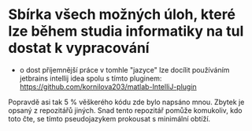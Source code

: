 # Sbírka všech možných úloh, které lze během studia informatiky na tul dostat k vypracování
- o dost příjemnější práce v tomhle "jazyce" lze docílit používáním jetbrains intellij idea spolu s tímto pluginem: https://github.com/kornilova203/matlab-IntelliJ-plugin

Popravdě asi tak 5 % věškerého kódu zde bylo napsáno mnou. Zbytek je opsaný z repozitářů jiných.
Snad tento repozitář pomůže komukoliv, kdo toto čte, se tímto pseudojazykem prokousat s minimální obtíží.
